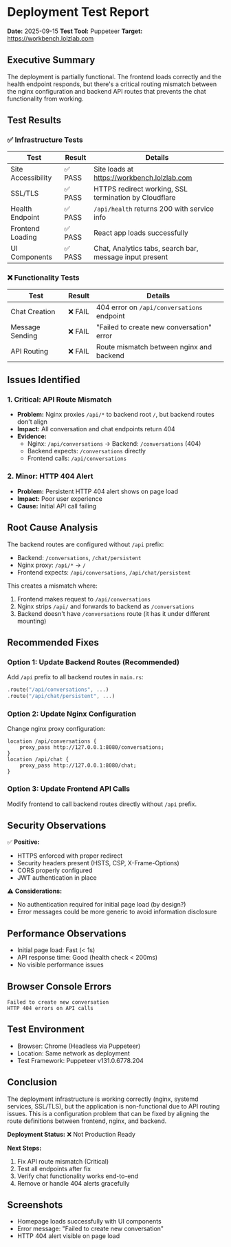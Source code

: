 # Deployment Test Report

**Date:** 2025-09-15
**Test Tool:** Puppeteer
**Target:** https://workbench.lolzlab.com

## Executive Summary

The deployment is partially functional. The frontend loads correctly and the health endpoint responds, but there's a critical routing mismatch between the nginx configuration and backend API routes that prevents the chat functionality from working.

## Test Results

### ✅ Infrastructure Tests

| Test | Result | Details |
|------|--------|---------|
| Site Accessibility | ✅ PASS | Site loads at https://workbench.lolzlab.com |
| SSL/TLS | ✅ PASS | HTTPS redirect working, SSL termination by Cloudflare |
| Health Endpoint | ✅ PASS | `/api/health` returns 200 with service info |
| Frontend Loading | ✅ PASS | React app loads successfully |
| UI Components | ✅ PASS | Chat, Analytics tabs, search bar, message input present |

### ❌ Functionality Tests

| Test | Result | Details |
|------|--------|---------|
| Chat Creation | ❌ FAIL | 404 error on `/api/conversations` endpoint |
| Message Sending | ❌ FAIL | "Failed to create new conversation" error |
| API Routing | ❌ FAIL | Route mismatch between nginx and backend |

## Issues Identified

### 1. **Critical: API Route Mismatch**
- **Problem:** Nginx proxies `/api/*` to backend root `/`, but backend routes don't align
- **Impact:** All conversation and chat endpoints return 404
- **Evidence:**
  - Nginx: `/api/conversations` → Backend: `/conversations` (404)
  - Backend expects: `/conversations` directly
  - Frontend calls: `/api/conversations`

### 2. **Minor: HTTP 404 Alert**
- **Problem:** Persistent HTTP 404 alert shows on page load
- **Impact:** Poor user experience
- **Cause:** Initial API call failing

## Root Cause Analysis

The backend routes are configured without `/api` prefix:
- Backend: `/conversations`, `/chat/persistent`
- Nginx proxy: `/api/*` → `/`
- Frontend expects: `/api/conversations`, `/api/chat/persistent`

This creates a mismatch where:
1. Frontend makes request to `/api/conversations`
2. Nginx strips `/api/` and forwards to backend as `/conversations`
3. Backend doesn't have `/conversations` route (it has it under different mounting)

## Recommended Fixes

### Option 1: Update Backend Routes (Recommended)
Add `/api` prefix to all backend routes in `main.rs`:
```rust
.route("/api/conversations", ...)
.route("/api/chat/persistent", ...)
```

### Option 2: Update Nginx Configuration
Change nginx proxy configuration:
```nginx
location /api/conversations {
    proxy_pass http://127.0.0.1:8080/conversations;
}
location /api/chat {
    proxy_pass http://127.0.0.1:8080/chat;
}
```

### Option 3: Update Frontend API Calls
Modify frontend to call backend routes directly without `/api` prefix.

## Security Observations

✅ **Positive:**
- HTTPS enforced with proper redirect
- Security headers present (HSTS, CSP, X-Frame-Options)
- CORS properly configured
- JWT authentication in place

⚠️ **Considerations:**
- No authentication required for initial page load (by design?)
- Error messages could be more generic to avoid information disclosure

## Performance Observations

- Initial page load: Fast (< 1s)
- API response time: Good (health check < 200ms)
- No visible performance issues

## Browser Console Errors

```
Failed to create new conversation
HTTP 404 errors on API calls
```

## Test Environment

- Browser: Chrome (Headless via Puppeteer)
- Location: Same network as deployment
- Test Framework: Puppeteer v131.0.6778.204

## Conclusion

The deployment infrastructure is working correctly (nginx, systemd services, SSL/TLS), but the application is non-functional due to API routing issues. This is a configuration problem that can be fixed by aligning the route definitions between frontend, nginx, and backend.

**Deployment Status:** ❌ Not Production Ready

**Next Steps:**
1. Fix API route mismatch (Critical)
2. Test all endpoints after fix
3. Verify chat functionality works end-to-end
4. Remove or handle 404 alerts gracefully

## Screenshots

- Homepage loads successfully with UI components
- Error message: "Failed to create new conversation"
- HTTP 404 alert visible on page load
